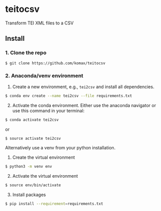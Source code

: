 # teitocsv
Transform TEI XML files to a CSV

## Install

### 1. Clone the repo
```bash
$ git clone https://github.com/komax/teitocsv
```

### 2. Anaconda/venv environment
1. Create a new environment, e.g., ```tei2csv``` and install all dependencies.
```bash
$ conda env create --name tei2csv --file requirements.txt
```

2. Activate the conda environment. Either use the anaconda navigator or use this command in your terminal:
```bash
$ conda activate tei2csv
```
or
```bash
$ source activate tei2csv
```
Alternatively use a venv from your python installation.
1. Create the virtual environment
```bash
$ python3 -m venv env
```

2. Activate the virtual environment
```bash
$ source env/bin/activate
```

3. Install packages
```bash
$ pip install --requirement=requirements.txt
```
